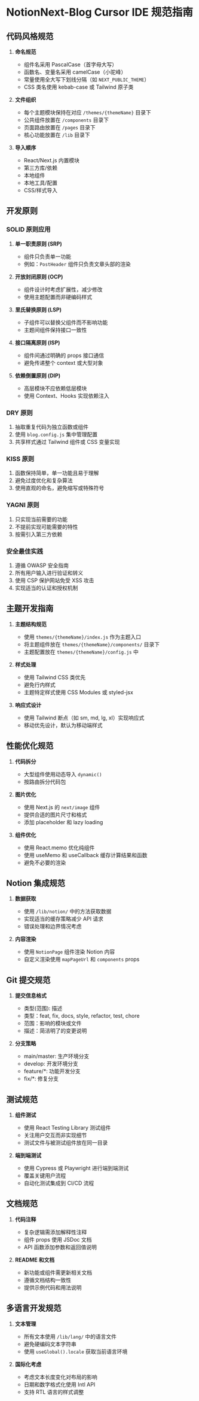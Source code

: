 # NotionNext-Blog Cursor IDE 规范指南

## 代码风格规范

1. **命名规范**

   - 组件名采用 PascalCase（首字母大写）
   - 函数名、变量名采用 camelCase（小驼峰）
   - 常量使用全大写下划线分隔（如 `NEXT_PUBLIC_THEME`）
   - CSS 类名使用 kebab-case 或 Tailwind 原子类

2. **文件组织**

   - 每个主题模块保持在对应 `/themes/{themeName}` 目录下
   - 公共组件放置在 `/components` 目录下
   - 页面路由放置在 `/pages` 目录下
   - 核心功能放置在 `/lib` 目录下

3. **导入顺序**
   - React/Next.js 内置模块
   - 第三方库/依赖
   - 本地组件
   - 本地工具/配置
   - CSS/样式导入

## 开发原则

### SOLID 原则应用

1. **单一职责原则 (SRP)**

   - 组件只负责单一功能
   - 例如：`PostHeader` 组件只负责文章头部的渲染

2. **开放封闭原则 (OCP)**

   - 组件设计时考虑扩展性，减少修改
   - 使用主题配置而非硬编码样式

3. **里氏替换原则 (LSP)**

   - 子组件可以替换父组件而不影响功能
   - 主题间组件保持接口一致性

4. **接口隔离原则 (ISP)**

   - 组件间通过明确的 props 接口通信
   - 避免传递整个 context 或大型对象

5. **依赖倒置原则 (DIP)**
   - 高层模块不应依赖低层模块
   - 使用 Context、Hooks 实现依赖注入

### DRY 原则

1. 抽取重复代码为独立函数或组件
2. 使用 `blog.config.js` 集中管理配置
3. 共享样式通过 Tailwind 组件或 CSS 变量实现

### KISS 原则

1. 函数保持简单，单一功能且易于理解
2. 避免过度优化和复杂算法
3. 使用直观的命名，避免缩写或特殊符号

### YAGNI 原则

1. 只实现当前需要的功能
2. 不提前实现可能需要的特性
3. 按需引入第三方依赖

### 安全最佳实践

1. 遵循 OWASP 安全指南
2. 所有用户输入进行验证和转义
3. 使用 CSP 保护网站免受 XSS 攻击
4. 实现适当的认证和授权机制

## 主题开发指南

1. **主题结构规范**

   - 使用 `themes/{themeName}/index.js` 作为主题入口
   - 将主题组件放在 `themes/{themeName}/components/` 目录下
   - 主题配置放在 `themes/{themeName}/config.js` 中

2. **样式处理**

   - 使用 Tailwind CSS 类优先
   - 避免行内样式
   - 主题特定样式使用 CSS Modules 或 styled-jsx

3. **响应式设计**
   - 使用 Tailwind 断点（如 sm, md, lg, xl）实现响应式
   - 移动优先设计，默认为移动端样式

## 性能优化规范

1. **代码拆分**

   - 大型组件使用动态导入 `dynamic()`
   - 按路由拆分代码包

2. **图片优化**

   - 使用 Next.js 的 `next/image` 组件
   - 提供合适的图片尺寸和格式
   - 添加 placeholder 和 lazy loading

3. **组件优化**
   - 使用 React.memo 优化纯组件
   - 使用 useMemo 和 useCallback 缓存计算结果和函数
   - 避免不必要的渲染

## Notion 集成规范

1. **数据获取**

   - 使用 `/lib/notion/` 中的方法获取数据
   - 实现适当的缓存策略减少 API 请求
   - 错误处理和边界情况考虑

2. **内容渲染**
   - 使用 `NotionPage` 组件渲染 Notion 内容
   - 自定义渲染使用 `mapPageUrl` 和 `components` props

## Git 提交规范

1. **提交信息格式**

   - 类型(范围): 描述
   - 类型：feat, fix, docs, style, refactor, test, chore
   - 范围：影响的模块或文件
   - 描述：简洁明了的变更说明

2. **分支策略**
   - main/master: 生产环境分支
   - develop: 开发环境分支
   - feature/\*: 功能开发分支
   - fix/\*: 修复分支

## 测试规范

1. **组件测试**

   - 使用 React Testing Library 测试组件
   - 关注用户交互而非实现细节
   - 测试文件与被测试组件放在同一目录

2. **端到端测试**
   - 使用 Cypress 或 Playwright 进行端到端测试
   - 覆盖关键用户流程
   - 自动化测试集成到 CI/CD 流程

## 文档规范

1. **代码注释**

   - 复杂逻辑需添加解释性注释
   - 组件 props 使用 JSDoc 文档
   - API 函数添加参数和返回值说明

2. **README 和文档**
   - 新功能或组件需更新相关文档
   - 遵循文档结构一致性
   - 提供示例代码和用法说明

## 多语言开发规范

1. **文本管理**

   - 所有文本使用 `/lib/lang/` 中的语言文件
   - 避免硬编码文本字符串
   - 使用 `useGlobal().locale` 获取当前语言环境

2. **国际化考虑**
   - 考虑文本长度变化对布局的影响
   - 日期和数字格式化使用 Intl API
   - 支持 RTL 语言的样式调整
